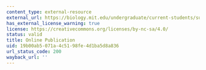 ```yaml
---
content_type: external-resource
external_url: https://biology.mit.edu/undergraduate/current-students/subject-offerings/covid-19-sars-cov-2-and-the-pandemic-fall-2020/
has_external_license_warning: true
license: https://creativecommons.org/licenses/by-nc-sa/4.0/
status: valid
title: Online Publication
uid: 19b00ab5-071a-4c51-98fe-4d1ba5d8a836
url_status_code: 200
wayback_url: ''
---
```

